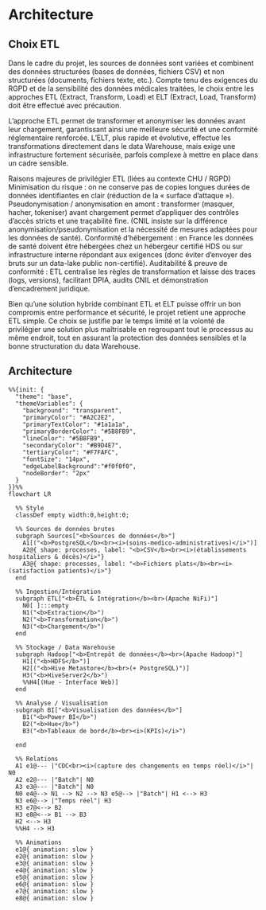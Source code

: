 # Architecture

## Choix ETL

Dans le cadre du projet, les sources de données sont variées et combinent des données structurées (bases de données, fichiers CSV) et non structurées (documents, fichiers texte, etc.). Compte tenu des exigences du RGPD et de la sensibilité des données médicales traitées, le choix entre les approches ETL (Extract, Transform, Load) et ELT (Extract, Load, Transform) doit être effectué avec précaution.

L’approche ETL permet de transformer et anonymiser les données avant leur chargement, garantissant ainsi une meilleure sécurité et une conformité réglementaire renforcée. 
L’ELT, plus rapide et évolutive, effectue les transformations directement dans le data Warehouse, mais exige une infrastructure fortement sécurisée, parfois complexe à mettre en place dans un cadre sensible.

Raisons majeures de privilégier ETL (liées au contexte CHU / RGPD)
Minimisation du risque : on ne conserve pas de copies longues durées de données identifiantes en clair (réduction de la « surface d’attaque »).
Pseudonymisation / anonymisation en amont : transformer (masquer, hacher, tokeniser) avant chargement permet d’appliquer des contrôles d’accès stricts et une traçabilité fine. (CNIL insiste sur la différence anonymisation/pseudonymisation et la nécessité de mesures adaptées pour les données de santé).
Conformité d’hébergement : en France les données de santé doivent être hébergées chez un hébergeur certifié HDS ou sur infrastructure interne répondant aux exigences (donc éviter d’envoyer des bruts sur un data-lake public non-certifié).
Auditabilité & preuve de conformité : ETL centralise les règles de transformation et laisse des traces (logs, versions), facilitant DPIA, audits CNIL et démonstration d’encadrement juridique.

Bien qu’une solution hybride combinant ETL et ELT puisse offrir un bon compromis entre performance et sécurité, le projet retient une approche ETL simple. Ce choix se justifie par le temps limité et la volonté de privilégier une solution plus maîtrisable en regroupant tout le processus au même endroit, tout en assurant la protection des données sensibles et la bonne structuration du data Warehouse. 



## Architecture

```mermaid
%%{init: {
  "theme": "base",
  "themeVariables": {
    "background": "transparent",
    "primaryColor": "#A2C2E2",
    "primaryTextColor": "#1a1a1a",
    "primaryBorderColor": "#5B8FB9",
    "lineColor": "#5B8FB9",
    "secondaryColor": "#B9D4E7",
    "tertiaryColor": "#F7FAFC",
    "fontSize": "14px",
    "edgeLabelBackground":"#f0f0f0",
    "nodeBorder": "2px"
  }
}}%%
flowchart LR

  %% Style
  classDef empty width:0,height:0;

  %% Sources de données brutes
  subgraph Sources["<b>Sources de données</b>"]
    A1[("<b>PostgreSQL</b><br><i>(soins-medico-administratives)</i>")]
    A2@{ shape: processes, label: "<b>CSV</b><br><i>(établissements hospitaliers & décès)</i>"}
    A3@{ shape: processes, label: "<b>Fichiers plats</b><br><i>(satisfaction patients)</i>"}
  end
  
  %% Ingestion/Intégration
  subgraph ETL["<b>ETL & Intégration</b><br>(Apache NiFi)"]
    N0[ ]:::empty
    N1("<b>Extraction</b>")
    N2("<b>Transformation</b>")
    N3("<b>Chargement</b>")
  end
  
  %% Stockage / Data Warehouse
  subgraph Hadoop["<b>Entrepôt de données</b><br>(Apache Hadoop)"]
    H1[("<b>HDFS</b>")]
    H2[("<b>Hive Metastore</b><br>(+ PostgreSQL)")]
    H3("<b>HiveServer2</b>")
    %%H4[(Hue - Interface Web)]
  end
  
  %% Analyse / Visualisation
  subgraph BI["<b>Visualisation des données</b>"]
    B1("<b>Power BI</b>")
    B2("<b>Hue</b>")
    B3("<b>Tableaux de bord</b><br><i>(KPIs)</i>")
    
  end
  
  %% Relations
  A1 e1@--- |"CDC<br><i>(capture des changements en temps réel)</i>"| N0
  A2 e2@--- |"Batch"| N0
  A3 e3@--- |"Batch"| N0
  N0 e4@--> N1 --> N2 --> N3 e5@--> |"Batch"| H1 <--> H3
  N3 e6@--> |"Temps réel"| H3
  H3 e7@<--> B2
  H3 e8@<--> B1 --> B3
  H2 <--> H3
  %%H4 --> H3

  %% Animations
  e1@{ animation: slow }
  e2@{ animation: slow }
  e3@{ animation: slow }
  e4@{ animation: slow }
  e5@{ animation: slow }
  e6@{ animation: slow }
  e7@{ animation: slow }
  e8@{ animation: slow }
```
